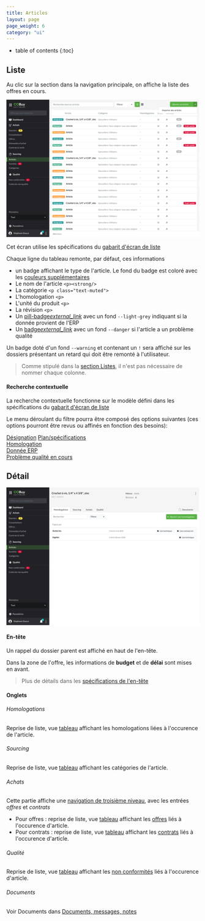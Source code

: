 ```yaml
---
title: Articles
layout: page
page_weight: 6
category: "ui"
---
```

* table of contents
{:toc}

## Liste ##

Au clic sur la section dans la navigation principale, on affiche la liste des offres en cours.

![ecran](assets/images/9.1-articles.png)

Cet écran utilise les spécifications du [gabarit d'écran de liste](gabarits.listes.html)

Chaque ligne du tableau remonte, par défaut, ces informations
- un badge affichant le type de l'article. Le fond du badge est coloré avec les [couleurs supplémentaires](comp.couleurs.html) 
- Le nom de l'article `<p><strong/>`
- La catégorie `<p class="text-muted">`
- L'homologation `<p>`
- L'unité du produit `<p>`
- La révision `<p>`
- Un [pill-badge<i class="ico">external_link</i>](https://getbootstrap.com/docs/4.5/components/badge/#pill-badges) avec un fond `--light-grey` indiquant si la donnée provient de l'ERP
- Un [badge<i class="ico">external_link</i>](https://getbootstrap.com/docs/4.5/components/badge) avec un fond `--danger` si l'article a un problème qualité

Un badge doté d'un fond `--warning` et contenant un `!` sera affiché sur les dossiers présentant un retard qui doit être remonté à l'utilisateur.

> Comme stipulé dans la [section Listes](gabarits.listes.html), il n'est pas nécessaire de nommer chaque colonne.

#### Recherche contextuelle ####
La recherche contextuelle fonctionne sur le modèle défini dans les spécifications du [gabarit d'écran de liste](gabarits.listes.html#zone-de-recherchefiltrage-et-actions-principales)

Le menu déroulant du filtre pourra être composé des options suivantes (ces options pourront être revus ou affinés en fonction des besoins):

<div class="dropdown-menu" style="position: static;display: block; float: none; margin-bottom: 1rem; width:18rem;">
  <a class="dropdown-item" href="#">Désignation</a>
  <a class="dropdown-item" href="#">Plan/spécifications</a>
  <a class="dropdown-item" href="#">Homologation</a>
  <div class="dropdown-divider"></div>
  <a class="dropdown-item" href="#">Donnée ERP</a>
    <div class="dropdown-divider"></div>
  <a class="dropdown-item" href="#">Problème qualité en cours</a>
</div>

## Détail ##

![ecran](assets/images/9.2-article.png)

#### En-tête ####

Un rappel du dossier parent est affiché en haut de l'en-tête.

Dans la zone de l'offre, les informations de **budget** et de **délai** sont mises en avant.

> Plus de détails dans les [spécifications de l'en-tête](gabarits.details#en-tête.html)


#### Onglets ####

###### Homologations ######

Reprise de liste, vue [tableau](comp.tableaux.html) affichant les homologations liées à l'occurence de l'article.

###### Sourcing ######

Reprise de liste, vue [tableau](comp.tableaux.html) affichant les catégories de l'article.

###### Achats ######

Cette partie affiche une [navigation de troisième niveau](ux.synthese.html#navigation-de-troisième-niveau), avec les entrées *offres* et *contrats*

- Pour offres : reprise de liste, vue [tableau](comp.tableaux.html) affichant les [offres](ui.offres.html) liés à l'occurence d'article.
- Pour contrats : reprise de liste, vue [tableau](comp.tableaux.html) affichant les [contrats](ui.offres.html) liés à l'occurence d'article.

###### Qualité ######

Reprise de liste, vue [tableau](comp.tableaux.html) affichant les [non conformités](ui.non-conformite.html) liés à l'occurence d'article.

###### Documents ######

Voir Documents dans [Documents, messages, notes](comp.docs-messages-notes.html)
